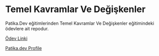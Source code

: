 # Temel Kavramlar Ve Değişkenler 

Patika.Dev eğitimlerinden Temel Kavramlar Ve Değişkenler eğitimindeki ödevlere ait repodur.

[Ödev Linki](https://https://app.patika.dev/courses/java101/pratik-not-ortalamasi)

[Patika.dev Profile](https://app.patika.dev/ecb)
